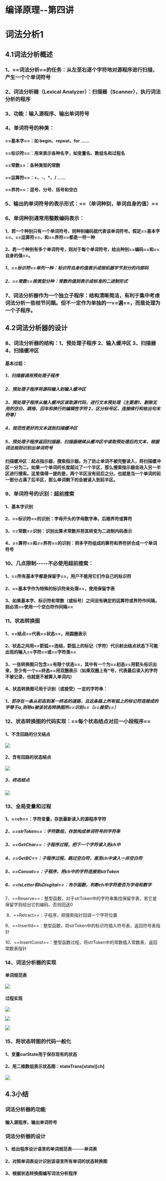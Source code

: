 # 							编译原理--第四讲

# 																		词法分析1

## 4.1词法分析概述

### 			1、==词法分析==的任务：从左至右逐个字符地对源程序进行扫描，产生一个个单词符号

### 			2、词法分析器（Lexical Analyzer）：扫描器（Scanner），执行词法分析的程序

### 			3、功能：输入源程序、输出单词符号

### 			4、单词符号的种类：

#### 						==基本字==：如 begin、repeat、for ......

#### 						==标识符==：用来表示各种名字，如变量名、数组名和过程名

#### 						==常数==：各种类型的常数

#### 						==运算符==：+、-、*、/ ......

#### 						==界符==：逗号、分号、括号和空白

### 			5、输出的单词符号的表示形式：==（单词种别，单词自身的值）==

### 			6、单词种别通常用整数编码表示：

#### 						1、若一个种别只有一个单词符号，则种别编码就代表该单词符号。假定==基本字==、==运算符==、和==界符==都是一符一种

#### 						2、若一个种别有多个单词符号，则对于每个单词符号，给出种别==编码==和==自身的值==。

##### 								1、==标识符==单列一种：标识符自身的值表示成按机器字节划分的内部码

##### 								2、==常数==按类型分种：常数的值则表示成标准的二进制形式

### 			7、词法分析器作为一个独立子程序：结构清晰简洁，有利于集中考虑词法分析一些枝节问题。但不一定作为单独的一==遍==，而是处理为一个子程序。

## 4.2词法分析器的设计

### 			8、词法分析器的结构：1、预处理子程序	2、输入缓冲区	3、扫描器	4、扫描缓冲区

#### 									基本过程：

##### 												1、扫描器调用预处理子程序

##### 												2、预处理子程序将源码输入到输入缓冲区

##### 												3、预处理子程序从输入缓冲区读取源代码，进行文本预处理（主要是1、剔除无用的空白、跳格、回车和换行的编辑性字符	2、区分标号区、连接续行和给出句末符等）

##### 												4、规范性更好的文本送到扫描缓冲区

##### 												5、预处理子程序返回扫描器，扫描器继续从缓冲区中读取预处理后的文本，根据词法规则识别出单词符号 

#### 									扫描缓冲区：起点指示器，搜索指示器。为了防止单词不被完整读入，将扫描缓冲区一分为二。如果一个单词的长度超过了一个半区，那么搜索指示器会进入另一半区进行搜索。这里值得一提的是，两个半区没有前后之分。也就是当一个单词的前一部分占满了后半区，那么单词剩下的会被读入到前半区。

### 			9、单词符号的识别：超前搜索

#### 									1、基本字识别

#### 									2、==标识符==的识别：字母开头的字母数字串，后跟界符或算符

#### 									3、==常数==识别：识别出算术常数并将其转变为二进制内码表示

#### 									4、==算符==和==界符==的识别：把多字符组成的算符和界符拼合成一个单词符号

### 			10、几点限制-----不必使用超前搜索：

#### 									1、==所有基本字都是保留字==，用户不能用它们作自己的标识符

#### 									2、==基本字作为特殊的标识符来处理==，使用保留字表

#### 									3、如果基本字、标识符和常数（或标号）之间没有确定的运算符或界符作间隔，则必须==使用一个空白符作间隔==

### 			11、状态转换图

#### 									1、==结点==代表==状态==，用圆圈表示

#### 									2、状态之间用==箭弧==连结，箭弧上的标记（字符）代示射出结点状态下可能出现的输入==字符==或==字符类==

#### 									3、一张转换图只包含==有限个状态==，其中有一个为==初态==用箭头标识出来，至少有一个==终态==用双圈表示（如果双圈上有*号，代表最后读入的字符不被记录，也就是不被算入单词内）

#### 									4、状态转换图可用于识别（或接受）一定的字符串：

##### 												1、若存在一条从初态到某一终态的道路，且这条路上所有弧上的标记符连接成的字等于$\alpha$,则称$\alpha$被该状态转换图所==识别==（==接受==）

### 			12、状态转换图的代码实现：==每个状态结点对应一小段程序==

#### 									1、不含回路的分叉结点

![](https://github.com/FreedomLove7/Sophomore-professional-semester-study-notes/blob/master/%E7%BC%96%E8%AF%91%E5%8E%9F%E7%90%86/%E7%BC%96%E8%AF%91%E5%8E%9F%E7%90%86--%E5%9B%BE%E7%89%87%E5%BA%93/%E6%88%AA%E5%B1%8F2020-02-0723.08.57.jpg)

#### 									2、含有回路的状态结点

![](https://github.com/FreedomLove7/Sophomore-professional-semester-study-notes/blob/master/%E7%BC%96%E8%AF%91%E5%8E%9F%E7%90%86/%E7%BC%96%E8%AF%91%E5%8E%9F%E7%90%86--%E5%9B%BE%E7%89%87%E5%BA%93/%E6%88%AA%E5%B1%8F2020-02-0723.09.52.jpg)

##### 									3、终态结点

![](https://github.com/FreedomLove7/Sophomore-professional-semester-study-notes/blob/master/%E7%BC%96%E8%AF%91%E5%8E%9F%E7%90%86/%E7%BC%96%E8%AF%91%E5%8E%9F%E7%90%86--%E5%9B%BE%E7%89%87%E5%BA%93/%E6%88%AA%E5%B1%8F2020-02-0723.10.55.jpg)

### 			13、全局变量和过程

#### 									1、==ch==：字符变量，存放最新读入的源程序字符

##### 									2、==strToken==：字符数组，存放构成单词符号的字符串

##### 									3、==GetChar==：子程序过程，把下一个字符读入到ch中

##### 									4、==GetBC==：子程序过程，跳过空白符，直至ch中读入一非空白符

##### 									5、==Concat==：子程序，把ch中的字符连接到strToken

##### 									6、==IsLetter和IsDisgital==：布尔函数，判断ch中字符是否为字母和数字

​									7、==Reserve==：整型函数，对于strToken中的字符串集找保留字表，若它是保留字则给出它的编码，否则回送0

​									8、==Retract==：子程序，把搜索指针回调一个字符位置

​									9、==InsertId==：整型函数，将strToken中的标识符插入符号表，返回符号表指针

​									10、==InsertConst==：整型函数过程，将strToken中的常数插入常数表，返回常数表指针

### 			14、词法分析器的实现

#### 									单词规范表

![](https://github.com/FreedomLove7/Sophomore-professional-semester-study-notes/blob/master/%E7%BC%96%E8%AF%91%E5%8E%9F%E7%90%86/%E7%BC%96%E8%AF%91%E5%8E%9F%E7%90%86--%E5%9B%BE%E7%89%87%E5%BA%93/%E6%88%AA%E5%B1%8F2020-02-0723.37.18.jpg)

#### 									过程实现

![](https://github.com/FreedomLove7/Sophomore-professional-semester-study-notes/blob/master/%E7%BC%96%E8%AF%91%E5%8E%9F%E7%90%86/%E7%BC%96%E8%AF%91%E5%8E%9F%E7%90%86--%E5%9B%BE%E7%89%87%E5%BA%93/%E6%88%AA%E5%B1%8F2020-02-0723.30.32.jpg)

![](https://github.com/FreedomLove7/Sophomore-professional-semester-study-notes/blob/master/%E7%BC%96%E8%AF%91%E5%8E%9F%E7%90%86/%E7%BC%96%E8%AF%91%E5%8E%9F%E7%90%86--%E5%9B%BE%E7%89%87%E5%BA%93/%E6%88%AA%E5%B1%8F2020-02-0723.34.44.jpg)

![](https://github.com/FreedomLove7/Sophomore-professional-semester-study-notes/blob/master/%E7%BC%96%E8%AF%91%E5%8E%9F%E7%90%86/%E7%BC%96%E8%AF%91%E5%8E%9F%E7%90%86--%E5%9B%BE%E7%89%87%E5%BA%93/%E6%88%AA%E5%B1%8F2020-02-0723.36.17.jpg)

### 			15、将状态转图的代码一般化

#### 									1、变量curState用于保存现有的状态

#### 									2、用二维数组表示状态图：stateTrans[state][ch]

![](https://github.com/FreedomLove7/Sophomore-professional-semester-study-notes/blob/master/%E7%BC%96%E8%AF%91%E5%8E%9F%E7%90%86/%E7%BC%96%E8%AF%91%E5%8E%9F%E7%90%86--%E5%9B%BE%E7%89%87%E5%BA%93/%E6%88%AA%E5%B1%8F2020-02-0723.42.57.jpg)

## 4.3小结

### 			词法分析器的功能

#### 									输入源程序，输出单词符号

### 			词法分析器的设计

#### 									1、给出程序设计语言的单词规范表------单词表

#### 									2、对照单词表设计识别该语言所有单词的状态转换图

#### 									3、根据状态转换图编写词法分析程序
